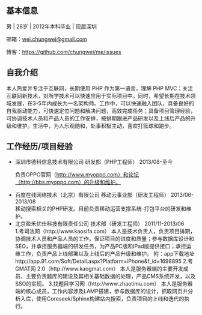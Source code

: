 基本信息
---
男 | 28岁 | 2012年本科毕业 | 现居深圳

邮箱：wei.chungwei@gmail.com

博客：https://github.com/chungwei/me/issues

自我介绍
-----
本人热爱并专注于互联网，长期使用 PHP 作为第一语言，理解 PHP MVC；关注互联网新技术，对所学技术可以快速应用于实际项目中。同时，希望长期在技术领域发展，在3-5年内成长为一名架构师。工作中，可以快速融入团队，具备良好的自我驱动能力，可快速定位问题和解决问题，高效完成任务；具备项目管理经验，可协调技术人员和产品人员的工作安排，按排期跟进产品研发以及上线后产品的升级和维护。生活中，为人乐观随和，处事积极主动，喜欢打篮球和跑步。

工作经历/项目经验
----
<ul>
<li>深圳市德科信息技术有限公司               研发部（PHP工程师）   2013/08-至今</li>

负责OPPO官网（http://www.myoppo.com）和论坛（http://bbs.myoppo.com）的升级和维护。


<li>百度在线网络技术（北京）有限公司   移动云事业部（研发工程师）  2013/06-2013/08</li>
移动搜索相关的PHP研发。目前负责移动运营支撑系统-打包平台的研发和维护。
<li>北京盈禾优仕科技有限责任公司        技术部（研发工程师）      2011/11-2013/06</li>
1.考司法网（http://www.kaosifa.com）
本人是技术负责人，负责项目排期，协调技术人员和产品人员的工作，保证项目的进度和质量；参与数据库设计和SEO，并承担服务器端的研发任务，为产品PC版和IPad版提供接口；承担运维工作，负责产品上线部署以及上线后的产品升级和维护。
附：app下载地址 http://app.91.com/Soft/Detail.aspx?Platform=iPhone&f_id=1698895
2.考GMAT网 2.0（http://www.kaogmat.com）
本人是服务器端的主要开发成员，主要负责题库的建设及其相关基础数据的处理，产品CMS系统开发，以及SSO的实现。
3.找题目学习网（http://www.zhaotimu.com）
本人是服务器端的核心成员，工作内容涉及LAMP搭建，参与数据库的设计，抓取网页并分析入库，使用Coreseek/Sphinx构建站内搜索，负责项目的上线和迭代的执行。
<ul>


